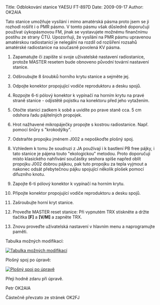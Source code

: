 Title: Odblokování stanice YAESU FT-897D
Date: 2009-09-17
Author: OK2AIA

Tato stanice umožňuje vysílání i mimo amatérská pásma proto jsem se ji
rozhodl rošířit i o PMR pásmo. V tomto pásmu však důsledně doporučuji
používat úykopásmovou FM, jinak se vystavujete možnému finančnímu
postihu ze strany ČTÚ. Upozorňuji, že vysílání na PMR pásmu upravenou
amatérskou radiostanicí je nelegální na rozdíl od rozšíření rozsahů
amatérské radiostanice na současně povolená KV pásma.

1. Zapamatujte či zapište si svoje uživatelské nastavení radiostanice,
   protože MASTER resetem bude obnoveno původní tovární nastavení stanice.

2. Odšroubujte 8 šroubků horního krytu stanice a sejměte jej.

3. Odpojte konektor propojující vodiče reproduktoru a desku spojů.

4. Rozpojte 6-ti pólový konektor k vypínačí na horním krytu na pravé
   straně stanice - odjistětě pojistku na konektoru před jeho vytažením.

5. Otočte stanici zadkem k sobě a uvidíte po prave staně cca. 5 cm
   odshora řadu pájitelných propojek.

6. Hrot nažhavené mikropáječky propojte s kostrou radiostanice. Např.
   pomocí šnůry s "krokodýlky".

7. Odstraňte propojku jménem J002 a nepoškoďte plošný spoj.

8. Vzhledem k tomu že soudruzi z JA používají i k bastlení PB free
   pájky, i tato stanice je pájena touto "ekologickou" metodou. Proto
   doporučuji místo klasického nahřívání součástky seshora spíše napřed
   oblít propojku J002 dobrou pájkou, pak tuto propojku za tepla vyjmout
   a nakonec odsát přebytečnou pájku spojující několik plošek pomocí
   difuzního knotu.

9. Zapojte 6-ti pólový konektor k vypínačí na horním krytu.

10. Připojte konektor propojující vodiče reproduktoru a desku spojů.

11. Zašroubujte horní kryt stanice.

12. Proveďte MASTER reset stanice: Při vypnutém TRX stiskněte a držte
    tlačítka **[F]** a **[V/M]** a zapněte TRX.

13. Znovu proveďte uživatelská nastavení v hlavním menu a naprogramujte
    paměti.

Tabulka možných modifikací:

[![Tabulka možných modifikací](images/ft897/ft-897_jumper_sheet.gif)](images/ft897/ft-897_jumper_sheet.gif)

Plošný spoj po úpravě:

[![Plošný spoj po úpravě](images/ft897/pcb_modified.jpg)](images/ft897/pcb_modified.jpg)

Přeji hodně zdaru při úpravě.

Petr OK2AIA

Částečně převzato ze stránek OK2FJ
